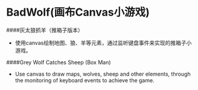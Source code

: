 # BadWolf(画布Canvas小游戏)
####灰太狼抓羊（推箱子版本）
- 使用canvas绘制地图、狼、羊等元素，通过监听键盘事件来实现的推箱子小游戏。

####Grey Wolf Catches Sheep (Box Man)
- Use canvas to draw maps, wolves, sheep and other elements, through the monitoring of keyboard events to achieve the game.
